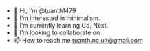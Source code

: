 - 👋 Hi, I’m @tuanth1479
- 👀 I’m interested in minimalism.
- 🌱 I’m currently learning Go, Next.
- 💞️ I’m looking to collaborate on 
- 📫 How to reach me tuanth.nc.uit@gmail.com

<!---
tuanth1479/tuanth1479 is a ✨ special ✨ repository because its `README.md` (this file) appears on your GitHub profile.
You can click the Preview link to take a look at your changes.
--->
